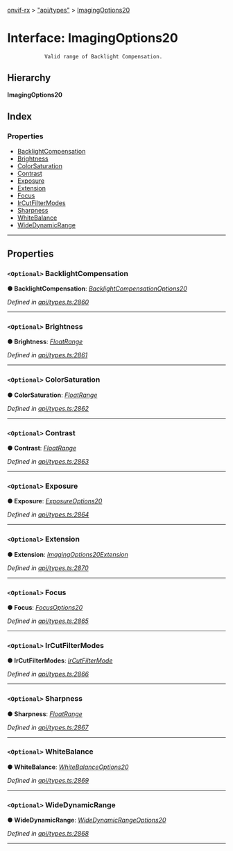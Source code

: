 [onvif-rx](../README.md) > ["api/types"](../modules/_api_types_.md) > [ImagingOptions20](../interfaces/_api_types_.imagingoptions20.md)

# Interface: ImagingOptions20

```
            Valid range of Backlight Compensation.
```

## Hierarchy

**ImagingOptions20**

## Index

### Properties

* [BacklightCompensation](_api_types_.imagingoptions20.md#backlightcompensation)
* [Brightness](_api_types_.imagingoptions20.md#brightness)
* [ColorSaturation](_api_types_.imagingoptions20.md#colorsaturation)
* [Contrast](_api_types_.imagingoptions20.md#contrast)
* [Exposure](_api_types_.imagingoptions20.md#exposure)
* [Extension](_api_types_.imagingoptions20.md#extension)
* [Focus](_api_types_.imagingoptions20.md#focus)
* [IrCutFilterModes](_api_types_.imagingoptions20.md#ircutfiltermodes)
* [Sharpness](_api_types_.imagingoptions20.md#sharpness)
* [WhiteBalance](_api_types_.imagingoptions20.md#whitebalance)
* [WideDynamicRange](_api_types_.imagingoptions20.md#widedynamicrange)

---

## Properties

<a id="backlightcompensation"></a>

### `<Optional>` BacklightCompensation

**● BacklightCompensation**: *[BacklightCompensationOptions20](_api_types_.backlightcompensationoptions20.md)*

*Defined in [api/types.ts:2860](https://github.com/patrickmichalina/onvif-rx/blob/3ab1739/src/api/types.ts#L2860)*

___
<a id="brightness"></a>

### `<Optional>` Brightness

**● Brightness**: *[FloatRange](_api_types_.floatrange.md)*

*Defined in [api/types.ts:2861](https://github.com/patrickmichalina/onvif-rx/blob/3ab1739/src/api/types.ts#L2861)*

___
<a id="colorsaturation"></a>

### `<Optional>` ColorSaturation

**● ColorSaturation**: *[FloatRange](_api_types_.floatrange.md)*

*Defined in [api/types.ts:2862](https://github.com/patrickmichalina/onvif-rx/blob/3ab1739/src/api/types.ts#L2862)*

___
<a id="contrast"></a>

### `<Optional>` Contrast

**● Contrast**: *[FloatRange](_api_types_.floatrange.md)*

*Defined in [api/types.ts:2863](https://github.com/patrickmichalina/onvif-rx/blob/3ab1739/src/api/types.ts#L2863)*

___
<a id="exposure"></a>

### `<Optional>` Exposure

**● Exposure**: *[ExposureOptions20](_api_types_.exposureoptions20.md)*

*Defined in [api/types.ts:2864](https://github.com/patrickmichalina/onvif-rx/blob/3ab1739/src/api/types.ts#L2864)*

___
<a id="extension"></a>

### `<Optional>` Extension

**● Extension**: *[ImagingOptions20Extension](_api_types_.imagingoptions20extension.md)*

*Defined in [api/types.ts:2870](https://github.com/patrickmichalina/onvif-rx/blob/3ab1739/src/api/types.ts#L2870)*

___
<a id="focus"></a>

### `<Optional>` Focus

**● Focus**: *[FocusOptions20](_api_types_.focusoptions20.md)*

*Defined in [api/types.ts:2865](https://github.com/patrickmichalina/onvif-rx/blob/3ab1739/src/api/types.ts#L2865)*

___
<a id="ircutfiltermodes"></a>

### `<Optional>` IrCutFilterModes

**● IrCutFilterModes**: *[IrCutFilterMode](../enums/_api_types_.ircutfiltermode.md)*

*Defined in [api/types.ts:2866](https://github.com/patrickmichalina/onvif-rx/blob/3ab1739/src/api/types.ts#L2866)*

___
<a id="sharpness"></a>

### `<Optional>` Sharpness

**● Sharpness**: *[FloatRange](_api_types_.floatrange.md)*

*Defined in [api/types.ts:2867](https://github.com/patrickmichalina/onvif-rx/blob/3ab1739/src/api/types.ts#L2867)*

___
<a id="whitebalance"></a>

### `<Optional>` WhiteBalance

**● WhiteBalance**: *[WhiteBalanceOptions20](_api_types_.whitebalanceoptions20.md)*

*Defined in [api/types.ts:2869](https://github.com/patrickmichalina/onvif-rx/blob/3ab1739/src/api/types.ts#L2869)*

___
<a id="widedynamicrange"></a>

### `<Optional>` WideDynamicRange

**● WideDynamicRange**: *[WideDynamicRangeOptions20](_api_types_.widedynamicrangeoptions20.md)*

*Defined in [api/types.ts:2868](https://github.com/patrickmichalina/onvif-rx/blob/3ab1739/src/api/types.ts#L2868)*

___

